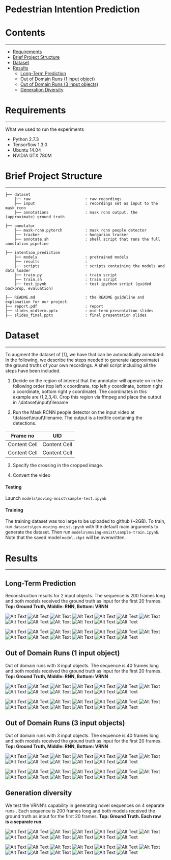 # Pedestrian Intention Prediction

# Contents
------------
  * [Requirements](#requirements)
  * [Brief Project Structure](#brief-project-structure)
  * [Dataset](#usage)
  * [Results](#results)
    * [Long-Term Prediction](#long-term-prediction)
    * [Out of Domain Runs (1 input object)](#out-of-domain-runs-1-input-object)
    * [Out of Domain Runs (3 input objects)](#out-of-domain-runs-3-input-objects)
    * [Generation Diversity](#generation-diversity)

# Requirements
------------
What we used to run the experiments

  * Python 2.7.3
  * Tensorflow 1.3.0
  * Ubuntu 14.04
  * NVIDIA GTX 780M

# Brief Project Structure
------------

    ├── dataset                        
        ├── raw                        : raw recordings  
        ├── input                      : recordings set as input to the mask rcnn
        ├── annotations                : mask rcnn output. the (approximate) ground truth
    
    ├── annotator                      
        ├── mask-rcnn.pytorch          : mask rcnn people detector 
        ├── tracker                    : hungarian tracker 
        ├── annotate.sh                : shell script that runs the full annotation pipeline
     
    ├── intention_prediction
        ├── models                     : pretrained models 
        ├── results                    : 
        ├── scripts                    : scripts containing the models and data loader
        ├── train.py                   : train script
        ├── train.sh                   : train script
        ├── test.ipynb                 : test ipython script (guided backprop, evaluation)
        
    ├── README.md                      : the README guideline and explanation for our project.
    ├── report.pdf                     : report
    ├── slides_midterm.pptx            : mid-term presentation slides
    ├── slides_final.pptx              : final presentation slides

# Dataset
------------

To augment the dataset of [1], we have that can be automatically annotated. In the following, we describe the steps needed to generate (approximate) the ground truths of your own recordings. A shell script including all the steps have been included.

1)	Decide on the region of interest that the annotator will operate on in the following order (top left x coordinate, top left y coordinate, bottom right x coordinate, bottom right y coordinate). The coordinates in this example are (1,2,3,4). Crop this region via ffmpeg and place the output in .\dataset\input\filename

2)	Run the Mask RCNN people detector on the input video at \dataset\input\filename. The output is a textfile containing the detections.

| Frame no  | UID |
| ------------- | ------------- |
| Content Cell  | Content Cell  |
| Content Cell  | Content Cell  |

3)	Specify the crossing in the cropped image.

4)	Convert the video 

#### Testing
Launch `models\moving-mnist\sample-test.ipynb` 

#### Training
The training dataset was too large to be uploaded to github (~2GB). To train, run `datasets\gen-moving-mnist.ipynb` with the default main arguments to generate the dataset. Then run `models\moving-mnist\sample-train.ipynb`. Note that the saved model `model.ckpt` will be overwritten.

# Results
------------
## Long-Term Prediction

Reconstruction results for 2 input objects. The sequence is 200 frames long and both models received the ground truth as input for the first 20 frames. **Top: Ground Truth, Middle: RNN, Bottom: VRNN**

![Alt Text](/results/moving-shapes/2/0-2-shapes.gif) ![Alt Text](/results/moving-shapes/2/1-2-shapes.gif) ![Alt Text](/results/moving-shapes/2/2-2-shapes.gif) ![Alt Text](/results/moving-shapes/2/3-2-shapes.gif) ![Alt Text](/results/moving-shapes/2/4-2-shapes.gif) ![Alt Text](/results/moving-shapes/2/5-2-shapes.gif) ![Alt Text](/results/moving-shapes/2/6-2-shapes.gif) ![Alt Text](/results/moving-shapes/2/7-2-shapes.gif) ![Alt Text](/results/moving-shapes/2/8-2-shapes.gif) ![Alt Text](/results/moving-shapes/2/9-2-shapes.gif) ![Alt Text](/results/moving-shapes/2/10-2-shapes.gif) ![Alt Text](/results/moving-shapes/2/11-2-shapes.gif) ![Alt Text](/results/moving-shapes/2/12-2-shapes.gif)

![Alt Text](/results/moving-mnist/2/0-2-digits.gif) ![Alt Text](/results/moving-mnist/2/1-2-digits.gif) ![Alt Text](/results/moving-mnist/2/2-2-digits.gif) ![Alt Text](/results/moving-mnist/2/3-2-digits.gif) ![Alt Text](/results/moving-mnist/2/4-2-digits.gif) ![Alt Text](/results/moving-mnist/2/5-2-digits.gif) ![Alt Text](/results/moving-mnist/2/6-2-digits.gif) ![Alt Text](/results/moving-mnist/2/7-2-digits.gif) ![Alt Text](/results/moving-mnist/2/8-2-digits.gif) ![Alt Text](/results/moving-mnist/2/9-2-digits.gif) ![Alt Text](/results/moving-mnist/2/10-2-digits.gif) ![Alt Text](/results/moving-mnist/2/11-2-digits.gif) ![Alt Text](/results/moving-mnist/2/12-2-digits.gif)

## Out of Domain Runs (1 input object)

Out of domain runs with 3 input objects. The sequence is 40 frames long and both models received the ground truth as input for the first 20 frames. **Top: Ground Truth, Middle: RNN, Bottom: VRNN**

![Alt Text](/results/moving-shapes/1/0-1-shapes.gif) ![Alt Text](/results/moving-shapes/1/1-1-shapes.gif) ![Alt Text](/results/moving-shapes/1/2-1-shapes.gif) ![Alt Text](/results/moving-shapes/1/3-1-shapes.gif) ![Alt Text](/results/moving-shapes/1/4-1-shapes.gif) ![Alt Text](/results/moving-shapes/1/5-1-shapes.gif) ![Alt Text](/results/moving-shapes/1/6-1-shapes.gif) ![Alt Text](/results/moving-shapes/1/7-1-shapes.gif) ![Alt Text](/results/moving-shapes/1/8-1-shapes.gif) ![Alt Text](/results/moving-shapes/1/9-1-shapes.gif) ![Alt Text](/results/moving-shapes/1/10-1-shapes.gif) ![Alt Text](/results/moving-shapes/1/11-1-shapes.gif) ![Alt Text](/results/moving-shapes/1/12-1-shapes.gif)

![Alt Text](/results/moving-mnist/1/0-1-digits.gif) ![Alt Text](/results/moving-mnist/1/1-1-digits.gif) ![Alt Text](/results/moving-mnist/1/2-1-digits.gif) ![Alt Text](/results/moving-mnist/1/3-1-digits.gif) ![Alt Text](/results/moving-mnist/1/4-1-digits.gif) ![Alt Text](/results/moving-mnist/1/5-1-digits.gif) ![Alt Text](/results/moving-mnist/1/6-1-digits.gif) ![Alt Text](/results/moving-mnist/1/7-1-digits.gif) ![Alt Text](/results/moving-mnist/1/8-1-digits.gif) ![Alt Text](/results/moving-mnist/1/9-1-digits.gif) ![Alt Text](/results/moving-mnist/1/10-1-digits.gif) ![Alt Text](/results/moving-mnist/1/11-1-digits.gif) ![Alt Text](/results/moving-mnist/1/12-1-digits.gif)

## Out of Domain Runs (3 input objects)

Out of domain runs with 3 input objects. The sequence is 40 frames long and both models received the ground truth as input for the first 20 frames. **Top: Ground Truth, Middle: RNN, Bottom: VRNN**

![Alt Text](/results/moving-shapes/3/0-3-shapes.gif) ![Alt Text](/results/moving-shapes/3/1-3-shapes.gif) ![Alt Text](/results/moving-shapes/3/2-3-shapes.gif) ![Alt Text](/results/moving-shapes/3/3-3-shapes.gif) ![Alt Text](/results/moving-shapes/3/4-3-shapes.gif) ![Alt Text](/results/moving-shapes/3/5-3-shapes.gif) ![Alt Text](/results/moving-shapes/3/6-3-shapes.gif) ![Alt Text](/results/moving-shapes/3/7-3-shapes.gif) ![Alt Text](/results/moving-shapes/3/8-3-shapes.gif) ![Alt Text](/results/moving-shapes/3/9-3-shapes.gif) ![Alt Text](/results/moving-shapes/3/10-3-shapes.gif) ![Alt Text](/results/moving-shapes/3/11-3-shapes.gif) ![Alt Text](/results/moving-shapes/3/12-3-shapes.gif)

![Alt Text](/results/moving-mnist/3/0-3-digits.gif) ![Alt Text](/results/moving-mnist/3/1-3-digits.gif) ![Alt Text](/results/moving-mnist/3/2-3-digits.gif) ![Alt Text](/results/moving-mnist/3/3-3-digits.gif) ![Alt Text](/results/moving-mnist/3/4-3-digits.gif) ![Alt Text](/results/moving-mnist/3/5-3-digits.gif) ![Alt Text](/results/moving-mnist/3/6-3-digits.gif) ![Alt Text](/results/moving-mnist/3/7-3-digits.gif) ![Alt Text](/results/moving-mnist/3/8-3-digits.gif) ![Alt Text](/results/moving-mnist/3/9-3-digits.gif) ![Alt Text](/results/moving-mnist/3/10-3-digits.gif) ![Alt Text](/results/moving-mnist/3/11-3-digits.gif) ![Alt Text](/results/moving-mnist/3/12-3-digits.gif) 

## Generation diversity

We test the VRNN's capability in generating novel sequences on 4 separate runs .  Each sequence is 200 frames long and both models received the ground truth as input for the first 20 frames. **Top: Ground Truth. Each row is a separate run.**

![Alt Text](/results/moving-shapes/diversity/0-2-shapes.gif) ![Alt Text](/results/moving-shapes/diversity/1-2-shapes.gif) ![Alt Text](/results/moving-shapes/diversity/2-2-shapes.gif) ![Alt Text](/results/moving-shapes/diversity/3-2-shapes.gif) ![Alt Text](/results/moving-shapes/diversity/4-2-shapes.gif) ![Alt Text](/results/moving-shapes/diversity/5-2-shapes.gif) ![Alt Text](/results/moving-shapes/diversity/6-2-shapes.gif) ![Alt Text](/results/moving-shapes/diversity/7-2-shapes.gif) ![Alt Text](/results/moving-shapes/diversity/8-2-shapes.gif) ![Alt Text](/results/moving-shapes/diversity/9-2-shapes.gif) ![Alt Text](/results/moving-shapes/diversity/10-2-shapes.gif) ![Alt Text](/results/moving-shapes/diversity/11-2-shapes.gif) ![Alt Text](/results/moving-shapes/diversity/12-2-shapes.gif)

![Alt Text](/results/moving-mnist/diversity/6-2-digits.gif) ![Alt Text](/results/moving-mnist/diversity/7-2-digits.gif) ![Alt Text](/results/moving-mnist/diversity/8-2-digits.gif) ![Alt Text](/results/moving-mnist/diversity/9-2-digits.gif) ![Alt Text](/results/moving-mnist/diversity/10-2-digits.gif) ![Alt Text](/results/moving-mnist/diversity/11-2-digits.gif) ![Alt Text](/results/moving-mnist/diversity/12-2-digits.gif) ![Alt Text](/results/moving-mnist/diversity/13-2-digits.gif) ![Alt Text](/results/moving-mnist/diversity/14-2-digits.gif) ![Alt Text](/results/moving-mnist/diversity/15-2-digits.gif) ![Alt Text](/results/moving-mnist/diversity/16-2-digits.gif) ![Alt Text](/results/moving-mnist/diversity/17-2-digits.gif) ![Alt Text](/results/moving-mnist/diversity/18-2-digits.gif)
